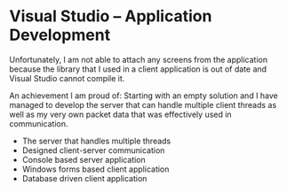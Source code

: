 # Visual Studio – Application Development

Unfortunately, I am not able to attach any screens from the application because the library that I used in a client application is out of date and Visual Studio cannot compile it.

An achievement I am proud of: Starting with an empty solution and I have managed to develop the server that can handle multiple client threads as well as my very own packet data that was effectively used in communication.

 * The server that handles multiple threads
 * Designed client-server communication
 * Console based server application
 * Windows forms based client application
 * Database driven client application
